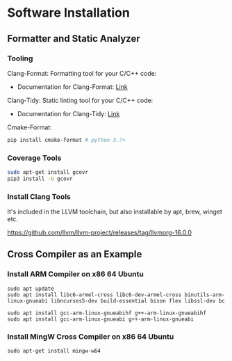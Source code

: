 # Software Installation

## Formatter and Static Analyzer

### Tooling

Clang-Format: Formatting tool for your C/C++ code:

- Documentation for Clang-Format: [Link](https://clang.llvm.org/docs/ClangFormat.html)

Clang-Tidy: Static linting tool for your C/C++ code:

- Documentation for Clang-Tidy: [Link](https://clang.llvm.org/extra/clang-tidy/)

Cmake-Format:

```bash
pip install cmake-format # python 3.7+
```

### Coverage Tools

```bash
sudo apt-get install gcovr
pip3 install -U gcovr
```

### Install Clang Tools

It's included in the LLVM toolchain, but also installable by apt, brew, winget etc.

https://github.com/llvm/llvm-project/releases/tag/llvmorg-16.0.0

## Cross Compiler as an Example

### Install ARM Compiler on x86 64 Ubuntu

```shell
sudo apt update
sudo apt install libc6-armel-cross libc6-dev-armel-cross binutils-arm-linux-gnueabi libncurses5-dev build-essential bison flex libssl-dev bc

sudo apt install gcc-arm-linux-gnueabihf g++-arm-linux-gnueabihf
sudo apt install gcc-arm-linux-gnueabi g++-arm-linux-gnueabi
```

### Install MingW Cross Compiler on x86 64 Ubuntu

```shell
sudo apt-get install mingw-w64
```
